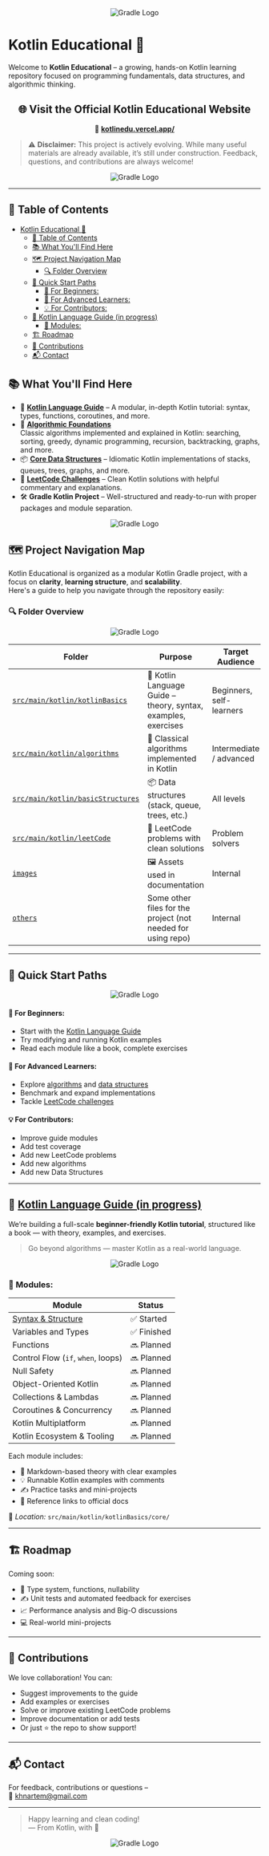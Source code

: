 <div align="center">
  <picture>
    <source media="(prefers-color-scheme: dark)" srcset="images/ClearLogoInv.png">
    <img alt="Gradle Logo" src="images/ClearLogoInv.png">
  </picture>
</div>

# Kotlin Educational 🚀

Welcome to **Kotlin Educational** – a growing, hands-on Kotlin learning repository focused on programming fundamentals, data structures, and algorithmic thinking.
<div align="center">

<h2>🌐 Visit the Official Kotlin Educational Website</h2>

🔗 <a href="https://kotlinedu.vercel.app/" target="_blank"><strong>kotlinedu.vercel.app/</strong></a>

</div>

> ⚠️ **Disclaimer:** This project is actively evolving. While many useful materials are already available, it’s still under construction. Feedback, questions, and contributions are always welcome!
<div align="center">
  <picture>
    <source media="(prefers-color-scheme: dark)" srcset="images/SloganSecondPic.png">
    <img alt="Gradle Logo" src="images/SloganSecondPic.png">
  </picture>
</div>

---

## 📑 Table of Contents

<!-- TOC -->
* [Kotlin Educational 🚀](#kotlin-educational-)
  * [📑 Table of Contents](#-table-of-contents)
  * [📚 What You'll Find Here](#-what-youll-find-here)
  * [🗺️ Project Navigation Map](#-project-navigation-map)
    * [🔍 Folder Overview](#-folder-overview)
  * [🧭 Quick Start Paths](#-quick-start-paths)
      * [👶 For Beginners:](#-for-beginners)
      * [🧠 For Advanced Learners:](#-for-advanced-learners)
      * [💡 For Contributors:](#-for-contributors)
  * [📘 Kotlin Language Guide (in progress)](#-kotlin-language-guide--in-progress-)
    * [📖 Modules:](#-modules)
  * [🏗️ Roadmap](#-roadmap)
  * [🤝 Contributions](#-contributions)
  * [📬 Contact](#-contact)
<!-- TOC -->

## 📚 What You'll Find Here

- 🧠 **[Kotlin Language Guide](https://github.com/khnychenkoav/KotlinEducational/tree/master/src/main/kotlin/kotlinBasics)** – A modular, in-depth Kotlin tutorial: syntax, types, functions, coroutines, and more.
- 🔧 **[Algorithmic Foundations](https://github.com/khnychenkoav/KotlinEducational/tree/master/src/main/kotlin/algorithms)**  
    Classic algorithms implemented and explained in Kotlin: searching, sorting, greedy, dynamic programming, recursion, backtracking, graphs, and more.
- 📦 **[Core Data Structures](https://github.com/khnychenkoav/KotlinEducational/tree/master/src/main/kotlin/basicStructures)** – Idiomatic Kotlin implementations of stacks, queues, trees, graphs, and more.
- 🧩 **[LeetCode Challenges](https://github.com/khnychenkoav/KotlinEducational/tree/master/src/main/kotlin/leetCode)** – Clean Kotlin solutions with helpful commentary and explanations.
- 🛠️ **Gradle Kotlin Project** – Well-structured and ready-to-run with proper packages and module separation.
<div align="center">
  <picture>
    <source media="(prefers-color-scheme: dark)" srcset="images/Content.png">
    <img alt="Gradle Logo" src="images/Content.png">
  </picture>
</div>

## 🗺️ Project Navigation Map
Kotlin Educational is organized as a modular Kotlin Gradle project, with a focus on **clarity**, **learning structure**, and **scalability**.  
Here's a guide to help you navigate through the repository easily:



### 🔍 Folder Overview
<div align="center">
  <picture>
    <source media="(prefers-color-scheme: dark)" srcset="images/VisualMap.png">
    <img alt="Gradle Logo" src="images/VisualMap.png">
  </picture>
</div>

| Folder                                                                                                                            | Purpose                                                      | Target Audience |
|-----------------------------------------------------------------------------------------------------------------------------------|--------------------------------------------------------------|------------------|
| [`src/main/kotlin/kotlinBasics`](https://github.com/khnychenkoav/KotlinEducational/tree/master/src/main/kotlin/kotlinBasics)      | 📘 Kotlin Language Guide – theory, syntax, examples, exercises | Beginners, self-learners |
| [`src/main/kotlin/algorithms`](https://github.com/khnychenkoav/KotlinEducational/tree/master/src/main/kotlin/algorithms)          | 🧠 Classical algorithms implemented in Kotlin                | Intermediate / advanced |
| [`src/main/kotlin/basicStructures`](https://github.com/khnychenkoav/KotlinEducational/tree/master/src/main/kotlin/basicStructures) | 📦 Data structures (stack, queue, trees, etc.)               | All levels |
| [`src/main/kotlin/leetCode`](https://github.com/khnychenkoav/KotlinEducational/tree/master/src/main/kotlin/leetCode)              | 🧩 LeetCode problems with clean solutions                    | Problem solvers |
| [`images`](https://github.com/khnychenkoav/KotlinEducational/tree/master/images)                                                  | 🖼 Assets used in documentation                              | Internal |
| [`others`](https://github.com/khnychenkoav/KotlinEducational/tree/master)                                                   | Some other files for the project (not needed for using repo) | Internal |

---

## 🧭 Quick Start Paths
<div align="center">
  <picture>
    <source media="(prefers-color-scheme: dark)" srcset="images/QuickStart.png">
    <img alt="Gradle Logo" src="images/QuickStart.png">
  </picture>
</div>

#### 👶 For Beginners:
- Start with the [Kotlin Language Guide](https://github.com/khnychenkoav/KotlinEducational/tree/master/src/main/kotlin/kotlinBasics)
- Try modifying and running Kotlin examples
- Read each module like a book, complete exercises

#### 🧠 For Advanced Learners:
- Explore [algorithms](https://github.com/khnychenkoav/KotlinEducational/tree/master/src/main/kotlin/algorithms) and [data structures](https://github.com/khnychenkoav/KotlinEducational/tree/master/src/main/kotlin/basicStructures)
- Benchmark and expand implementations
- Tackle [LeetCode challenges](https://github.com/khnychenkoav/KotlinEducational/tree/master/src/main/kotlin/leetCode)

#### 💡 For Contributors:
- Improve guide modules
- Add test coverage
- Add new LeetCode problems
- Add new algorithms
- Add new Data Structures

---

## 📘 [Kotlin Language Guide (in progress)](https://github.com/khnychenkoav/KotlinEducational/tree/master/src/main/kotlin/kotlinBasics)

We’re building a full-scale **beginner-friendly Kotlin tutorial**, structured like a book — with theory, examples, and exercises.

> Go beyond algorithms — master Kotlin as a real-world language.
<div align="center">
  <picture>
    <source media="(prefers-color-scheme: dark)" srcset="images/Textbook.png">
    <img alt="Gradle Logo" src="images/Textbook.png">
  </picture>
</div>

### 📖 Modules:

| Module                             | Status     |
|------------------------------------|------------|
| [Syntax & Structure ](https://github.com/khnychenkoav/KotlinEducational/tree/master/src/main/kotlin/kotlinBasics/core/syntax)            | ✅ Started  |
| Variables and Types                | ✅ Finished |
| Functions                          | 🔜 Planned |
| Control Flow (`if`, `when`, loops) | 🔜 Planned |
| Null Safety                        | 🔜 Planned |
| Object-Oriented Kotlin             | 🔜 Planned |
| Collections & Lambdas              | 🔜 Planned |
| Coroutines & Concurrency           | 🔜 Planned |
| Kotlin Multiplatform               | 🔜 Planned |
| Kotlin Ecosystem & Tooling         | 🔜 Planned |

Each module includes:
- 📘 Markdown-based theory with clear examples
- 💡 Runnable Kotlin examples with comments
- ✍️ Practice tasks and mini-projects
- 📎 Reference links to official docs

📍 *Location:* `src/main/kotlin/kotlinBasics/core/`

---

## 🏗️ Roadmap

Coming soon:
- 🧠 Type system, functions, nullability
- ✍️ Unit tests and automated feedback for exercises
- 📈 Performance analysis and Big-O discussions
- 💻 Real-world mini-projects

---

## 🤝 Contributions

We love collaboration! You can:
- Suggest improvements to the guide
- Add examples or exercises
- Solve or improve existing LeetCode problems
- Improve documentation or add tests
- Or just ⭐ the repo to show support!

---

## 📬 Contact

For feedback, contributions or questions –  
📧 [khnartem@gmail.com](mailto:khnartem@gmail.com)

---

> Happy learning and clean coding!  
> — From Kotlin, with 💛

<div align="center">
  <picture>
    <source media="(prefers-color-scheme: dark)" srcset="images/EndingLow.png">
    <img alt="Gradle Logo" src="images/EndingLow.png">
  </picture>
</div>